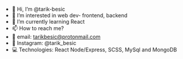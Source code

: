 - 👋 Hi, I’m @tarik-besic
- 👀 I’m interested in web dev- frontend, backend 
- 🌱 I’m currently learning React
- 📫 How to reach me? 
- 📧 email: tarikbesic@protonmail.com
- 📱  Instagram: @tarik_besic
- 💻 Technologies: React Node/Express, SCSS, MySql and MongoDB


<!---
tarik-besic/tarik-besic is a ✨ special ✨ repository because its `README.md` (this file) appears on your GitHub profile.
You can click the Preview link to take a look at your changes.
--->

